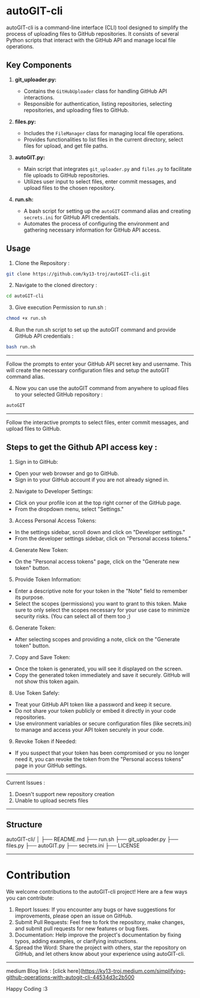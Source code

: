 # autoGIT-cli

autoGIT-cli is a command-line interface (CLI) tool designed to simplify the process of uploading files to GitHub repositories. It consists of several Python scripts that interact with the GitHub API and manage local file operations.

## Key Components

1. **git_uploader.py:**
   - Contains the `GitHubUploader` class for handling GitHub API interactions.
   - Responsible for authentication, listing repositories, selecting repositories, and uploading files to GitHub.

2. **files.py:**
   - Includes the `FileManager` class for managing local file operations.
   - Provides functionalities to list files in the current directory, select files for upload, and get file paths.

3. **autoGIT.py:**
   - Main script that integrates `git_uploader.py` and `files.py` to facilitate file uploads to GitHub repositories.
   - Utilizes user input to select files, enter commit messages, and upload files to the chosen repository.

4. **run.sh:**
   - A bash script for setting up the `autoGIT` command alias and creating `secrets.ini` for GitHub API credentials.
   - Automates the process of configuring the environment and gathering necessary information for GitHub API access.

## Usage
1. Clone the Repository :
```bash
git clone https://github.com/ky13-troj/autoGIT-cli.git
```
2. Navigate to the cloned directory :
```bash
cd autoGIT-cli
```
3. Give execution Permission to run.sh :
```bash
chmod +x run.sh
```
4. Run the run.sh script to set up the autoGIT command and provide GitHub API credentials :
```bash
bash run.sh
```
___

Follow the prompts to enter your GitHub API secret key and username. This will create the necessary configuration files and setup the autoGIT command alias.

4. Now you can use the autoGIT command from anywhere to upload files to your selected GitHub repository :
```bash
autoGIT
```
___
Follow the interactive prompts to select files, enter commit messages, and upload files to GitHub.

## Steps to get the Github API access key :
1. Sign in to GitHub:

- Open your web browser and go to GitHub.
- Sign in to your GitHub account if you are not already signed in.
  
2. Navigate to Developer Settings:

- Click on your profile icon at the top right corner of the GitHub page.
- From the dropdown menu, select "Settings."

3. Access Personal Access Tokens:

- In the settings sidebar, scroll down and click on "Developer settings."
- From the developer settings sidebar, click on "Personal access tokens."

4. Generate New Token:

- On the "Personal access tokens" page, click on the "Generate new token" button.
5. Provide Token Information:

- Enter a descriptive note for your token in the "Note" field to remember its purpose.
- Select the scopes (permissions) you want to grant to this token. Make sure to only select the scopes necessary for your use case to minimize security risks. (You can select all of them too ;) 

6. Generate Token:

- After selecting scopes and providing a note, click on the "Generate token" button.

7. Copy and Save Token:

- Once the token is generated, you will see it displayed on the screen.
- Copy the generated token immediately and save it securely. GitHub will not show this token again.

8. Use Token Safely:

- Treat your GitHub API token like a password and keep it secure.
- Do not share your token publicly or embed it directly in your code repositories.
- Use environment variables or secure configuration files (like secrets.ini) to manage and access your API token securely in your code.

9. Revoke Token if Needed:

- If you suspect that your token has been compromised or you no longer need it, you can revoke the token from the "Personal access tokens" page in your GitHub settings.
___
Current Issues :
1. Doesn't support new repository creation
2. Unable to upload secrets files

____

## Structure
autoGIT-cli/
│
├── README.md
├── run.sh
├── git_uploader.py
├── files.py
├── autoGIT.py
├── secrets.ini
├── LICENSE

___

# Contribution
We welcome contributions to the autoGIT-cli project! Here are a few ways you can contribute:

1. Report Issues: If you encounter any bugs or have suggestions for improvements, please open an issue on GitHub.
2. Submit Pull Requests: Feel free to fork the repository, make changes, and submit pull requests for new features or bug fixes.
3. Documentation: Help improve the project's documentation by fixing typos, adding examples, or clarifying instructions.
4. Spread the Word: Share the project with others, star the repository on GitHub, and let others know about your experience using autoGIT-cli.

___
medium Blog link : [click here](https://ky13-troj.medium.com/simplifying-github-operations-with-autogit-cli-44534d3c2b500

Happy Coding :3
